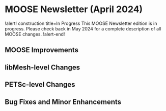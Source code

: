 # MOOSE Newsletter (April 2024)

!alert! construction title=In Progress
This MOOSE Newsletter edition is in progress. Please check back in May 2024
for a complete description of all MOOSE changes.
!alert-end!

## MOOSE Improvements

## libMesh-level Changes

## PETSc-level Changes

## Bug Fixes and Minor Enhancements
